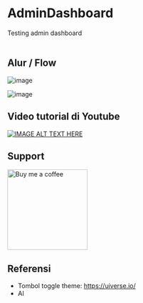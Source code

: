 # AdminDashboard
Testing admin dashboard
<br><br>
<h2>Alur / Flow</h2>

![image](https://github.com/user-attachments/assets/8fadcae5-a855-445f-b048-2bc51ccfa8f7)


![image](https://github.com/user-attachments/assets/1fb47f05-3e04-4d99-9764-7b9d15e741cc)

## Video tutorial di Youtube

[![IMAGE ALT TEXT HERE](https://img.youtube.com/vi/DUGxoGTUov4/0.jpg)](https://youtu.be/DUGxoGTUov4)

## Support
<a href="https://buymeacoffee.com/idekorslet"><img alt='Buy me a coffee' width="180" src="https://user-images.githubusercontent.com/80518183/216806363-a11d0282-517a-4512-9733-567e0d547078.png"> </a>

## Referensi
- Tombol toggle theme: https://uiverse.io/
- AI
